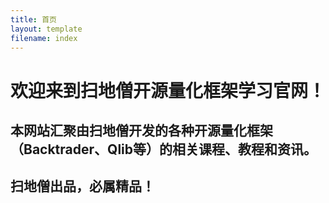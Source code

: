 ```yaml
---
title: 首页
layout: template
filename: index
--- 
```



# 欢迎来到扫地僧开源量化框架学习官网！

## 本网站汇聚由扫地僧开发的各种开源量化框架（Backtrader、Qlib等）的相关课程、教程和资讯。

## 扫地僧出品，必属精品！

